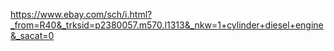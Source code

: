 https://www.ebay.com/sch/i.html?_from=R40&_trksid=p2380057.m570.l1313&_nkw=1+cylinder+diesel+engine&_sacat=0
